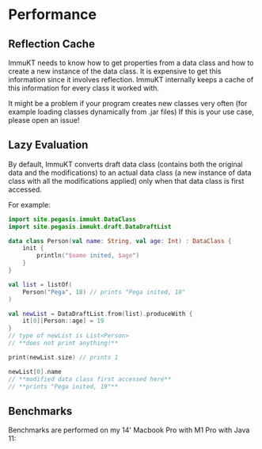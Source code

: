 # Performance

## Reflection Cache

ImmuKT needs to know how to get properties from a data class and how to create a new instance of the data class. It is expensive to get this information since it involves reflection. ImmuKT internally keeps a cache of this information for every class it worked with.

It might be a problem if your program creates new classes very often (for example loading classes dynamically from .jar files) If this is your use case, please open an issue!

## Lazy Evaluation

By default, ImmuKT converts draft data class (contains both the original data and the modifications) to an actual data class (a new instance of data class with all the modifications applied) only when that data class is first accessed.

For example:

```kotlin
import site.pegasis.immukt.DataClass
import site.pegasis.immukt.draft.DataDraftList

data class Person(val name: String, val age: Int) : DataClass {
    init {
        println("$name inited, $age")
    }
}

val list = listOf(
    Person("Pega", 18) // prints "Pega inited, 18"
)

val newList = DataDraftList.from(list).produceWith {
    it[0][Person::age] = 19
}
// type of newList is List<Person>
// **does not print anything!**

print(newList.size) // prints 1

newList[0].name
// **modified data class first accessed here**
// **prints "Pega inited, 19"**
```

## Benchmarks

Benchmarks are performed on my 14' Macbook Pro with M1 Pro with Java 11: